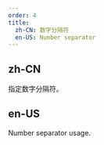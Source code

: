 ```yaml
---
order: 4
title:
  zh-CN: 数字分隔符
  en-US: Number separator
---
```


## zh-CN

指定数字分隔符。

## en-US

Number separator usage.
